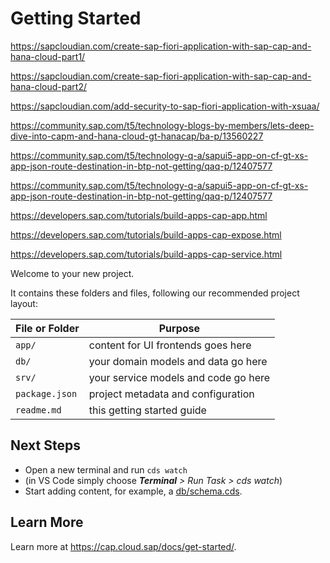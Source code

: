 # Getting Started



https://sapcloudian.com/create-sap-fiori-application-with-sap-cap-and-hana-cloud-part1/

https://sapcloudian.com/create-sap-fiori-application-with-sap-cap-and-hana-cloud-part2/

https://sapcloudian.com/add-security-to-sap-fiori-application-with-xsuaa/

https://community.sap.com/t5/technology-blogs-by-members/lets-deep-dive-into-capm-and-hana-cloud-gt-hanacap/ba-p/13560227

https://community.sap.com/t5/technology-q-a/sapui5-app-on-cf-gt-xs-app-json-route-destination-in-btp-not-getting/qaq-p/12407577

https://community.sap.com/t5/technology-q-a/sapui5-app-on-cf-gt-xs-app-json-route-destination-in-btp-not-getting/qaq-p/12407577

https://developers.sap.com/tutorials/build-apps-cap-app.html

https://developers.sap.com/tutorials/build-apps-cap-expose.html

https://developers.sap.com/tutorials/build-apps-cap-service.html













Welcome to your new project.

It contains these folders and files, following our recommended project layout:

File or Folder | Purpose
---------|----------
`app/` | content for UI frontends goes here
`db/` | your domain models and data go here
`srv/` | your service models and code go here
`package.json` | project metadata and configuration
`readme.md` | this getting started guide


## Next Steps

- Open a new terminal and run `cds watch`
- (in VS Code simply choose _**Terminal** > Run Task > cds watch_)
- Start adding content, for example, a [db/schema.cds](db/schema.cds).


## Learn More

Learn more at https://cap.cloud.sap/docs/get-started/.
